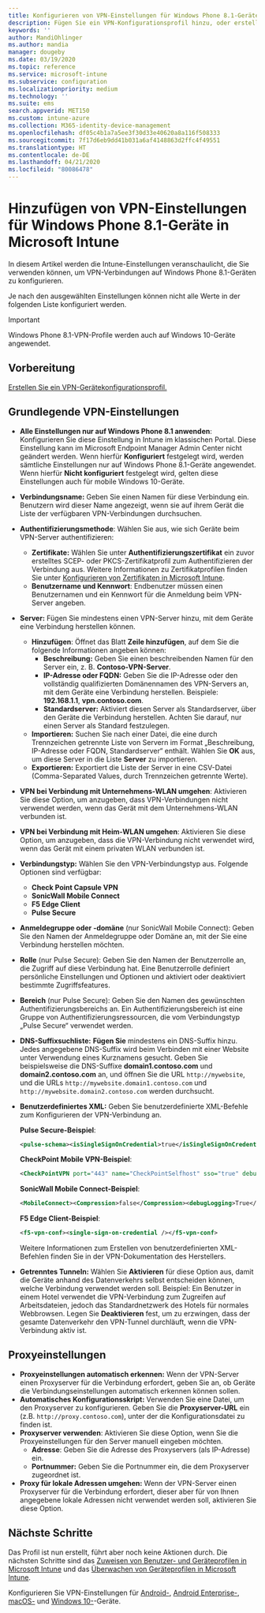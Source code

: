 ```yaml
---
title: Konfigurieren von VPN-Einstellungen für Windows Phone 8.1-Geräte in Microsoft Intune – Azure | Microsoft-Dokumentation
description: Fügen Sie ein VPN-Konfigurationsprofil hinzu, oder erstellen Sie ein solches Profil mithilfe der VPN-Konfigurationseinstellungen (Virtual Private Network), einschließlich der Verbindungsdetails und der Proxyeinstellungen, die die IP- oder FQDN-Adresse und den TCP-Port enthalten müssen, in Microsoft Intune auf Geräten mit Windows Phone 8.1.
keywords: ''
author: MandiOhlinger
ms.author: mandia
manager: dougeby
ms.date: 03/19/2020
ms.topic: reference
ms.service: microsoft-intune
ms.subservice: configuration
ms.localizationpriority: medium
ms.technology: ''
ms.suite: ems
search.appverid: MET150
ms.custom: intune-azure
ms.collection: M365-identity-device-management
ms.openlocfilehash: df05c4b1a7a5ee3f30d33e40620a8a116f508333
ms.sourcegitcommit: 7f17d6eb9dd41b031a6af4148863d2ffc4f49551
ms.translationtype: HT
ms.contentlocale: de-DE
ms.lasthandoff: 04/21/2020
ms.locfileid: "80086478"
---
```

# <a name="add-vpn-settings-on-windows-phone-81-devices-in-microsoft-intune"></a>Hinzufügen von VPN-Einstellungen für Windows Phone 8.1-Geräte in Microsoft Intune

In diesem Artikel werden die Intune-Einstellungen veranschaulicht, die Sie verwenden können, um VPN-Verbindungen auf Windows Phone 8.1-Geräten zu konfigurieren. 

Je nach den ausgewählten Einstellungen können nicht alle Werte in der folgenden Liste konfiguriert werden.

>[!IMPORTANT]
>Windows Phone 8.1-VPN-Profile werden auch auf Windows 10-Geräte angewendet.

## <a name="before-you-begin"></a>Vorbereitung

[Erstellen Sie ein VPN-Gerätekonfigurationsprofil.](vpn-settings-configure.md)

## <a name="base-vpn-settings"></a>Grundlegende VPN-Einstellungen

- **Alle Einstellungen nur auf Windows Phone 8.1 anwenden**: Konfigurieren Sie diese Einstellung in Intune im klassischen Portal. Diese Einstellung kann im Microsoft Endpoint Manager Admin Center nicht geändert werden. Wenn hierfür **Konfiguriert** festgelegt wird, werden sämtliche Einstellungen nur auf Windows Phone 8.1-Geräte angewendet. Wenn hierfür **Nicht konfiguriert** festgelegt wird, gelten diese Einstellungen auch für mobile Windows 10-Geräte.
- **Verbindungsname:** Geben Sie einen Namen für diese Verbindung ein. Benutzern wird dieser Name angezeigt, wenn sie auf ihrem Gerät die Liste der verfügbaren VPN-Verbindungen durchsuchen.
- **Authentifizierungsmethode**: Wählen Sie aus, wie sich Geräte beim VPN-Server authentifizieren:
  - **Zertifikate:** Wählen Sie unter **Authentifizierungszertifikat** ein zuvor erstelltes SCEP- oder PKCS-Zertifikatprofil zum Authentifizieren der Verbindung aus. Weitere Informationen zu Zertifikatprofilen finden Sie unter [Konfigurieren von Zertifikaten in Microsoft Intune](../protect/certificates-configure.md).
  - **Benutzername und Kennwort**: Endbenutzer müssen einen Benutzernamen und ein Kennwort für die Anmeldung beim VPN-Server angeben.
- **Server:** Fügen Sie mindestens einen VPN-Server hinzu, mit dem Geräte eine Verbindung herstellen können.
  - **Hinzufügen**: Öffnet das Blatt **Zeile hinzufügen**, auf dem Sie die folgende Informationen angeben können:
    - **Beschreibung:** Geben Sie einen beschreibenden Namen für den Server ein, z. B. **Contoso-VPN-Server**.
    - **IP-Adresse oder FQDN:** Geben Sie die IP-Adresse oder den vollständig qualifizierten Domänennamen des VPN-Servers an, mit dem Geräte eine Verbindung herstellen. Beispiele: **192.168.1.1**, **vpn.contoso.com**.
    - **Standardserver:** Aktiviert diesen Server als Standardserver, über den Geräte die Verbindung herstellen. Achten Sie darauf, nur einen Server als Standard festzulegen.
  - **Importieren:** Suchen Sie nach einer Datei, die eine durch Trennzeichen getrennte Liste von Servern im Format „Beschreibung, IP-Adresse oder FQDN, Standardserver“ enthält. Wählen Sie **OK** aus, um diese Server in die Liste **Server** zu importieren.
  - **Exportieren:** Exportiert die Liste der Server in eine CSV-Datei (Comma-Separated Values, durch Trennzeichen getrennte Werte).

- **VPN bei Verbindung mit Unternehmens-WLAN umgehen**: Aktivieren Sie diese Option, um anzugeben, dass VPN-Verbindungen nicht verwendet werden, wenn das Gerät mit dem Unternehmens-WLAN verbunden ist.
- **VPN bei Verbindung mit Heim-WLAN umgehen**: Aktivieren Sie diese Option, um anzugeben, dass die VPN-Verbindung nicht verwendet wird, wenn das Gerät mit einem privaten WLAN verbunden ist.

- **Verbindungstyp:** Wählen Sie den VPN-Verbindungstyp aus. Folgende Optionen sind verfügbar:
  - **Check Point Capsule VPN**
  - **SonicWall Mobile Connect**
  - **F5 Edge Client**
  - **Pulse Secure**

- **Anmeldegruppe oder -domäne** (nur SonicWall Mobile Connect): Geben Sie den Namen der Anmeldegruppe oder Domäne an, mit der Sie eine Verbindung herstellen möchten.
- **Rolle** (nur Pulse Secure): Geben Sie den Namen der Benutzerrolle an, die Zugriff auf diese Verbindung hat. Eine Benutzerrolle definiert persönliche Einstellungen und Optionen und aktiviert oder deaktiviert bestimmte Zugriffsfeatures.
- **Bereich** (nur Pulse Secure): Geben Sie den Namen des gewünschten Authentifizierungsbereichs an. Ein Authentifizierungsbereich ist eine Gruppe von Authentifizierungsressourcen, die vom Verbindungstyp „Pulse Secure“ verwendet werden.

- **DNS-Suffixsuchliste:** **Fügen Sie** mindestens ein DNS-Suffix hinzu. Jedes angegebene DNS-Suffix wird beim Verbinden mit einer Website unter Verwendung eines Kurznamens gesucht. Geben Sie beispielsweise die DNS-Suffixe **domain1.contoso.com** und **domain2.contoso.com** an, und öffnen Sie die URL `http://mywebsite`, und die URLs `http://mywebsite.domain1.contoso.com` und `http://mywebsite.domain2.contoso.com` werden durchsucht.

- **Benutzerdefiniertes XML:** Geben Sie benutzerdefinierte XML-Befehle zum Konfigurieren der VPN-Verbindung an.

  **Pulse Secure-Beispiel**:

  ```xml
  <pulse-schema><isSingleSignOnCredential>true</isSingleSignOnCredential></pulse-schema>
  ```

  **CheckPoint Mobile VPN-Beispiel**:

  ```xml
  <CheckPointVPN port="443" name="CheckPointSelfhost" sso="true" debug="3" />
  ```

  **SonicWall Mobile Connect-Beispiel**:

  ```xml
  <MobileConnect><Compression>false</Compression><debugLogging>True</debugLogging><packetCapture>False</packetCapture></MobileConnect>
  ```

  **F5 Edge Client-Beispiel**:

  ```xml
  <f5-vpn-conf><single-sign-on-credential /></f5-vpn-conf>
  ```

  Weitere Informationen zum Erstellen von benutzerdefinierten XML-Befehlen finden Sie in der VPN-Dokumentation des Herstellers.

- **Getrenntes Tunneln:** Wählen Sie **Aktivieren** für diese Option aus, damit die Geräte anhand des Datenverkehrs selbst entscheiden können, welche Verbindung verwendet werden soll. Beispiel: Ein Benutzer in einem Hotel verwendet die VPN-Verbindung zum Zugreifen auf Arbeitsdateien, jedoch das Standardnetzwerk des Hotels für normales Webbrowsen. Legen Sie **Deaktivieren** fest, um zu erzwingen, dass der gesamte Datenverkehr den VPN-Tunnel durchläuft, wenn die VPN-Verbindung aktiv ist.

## <a name="proxy-settings"></a>Proxyeinstellungen

- **Proxyeinstellungen automatisch erkennen:** Wenn der VPN-Server einen Proxyserver für die Verbindung erfordert, geben Sie an, ob Geräte die Verbindungseinstellungen automatisch erkennen können sollen.
- **Automatisches Konfigurationsskript:** Verwenden Sie eine Datei, um den Proxyserver zu konfigurieren. Geben Sie die **Proxyserver-URL** ein (z.B. `http://proxy.contoso.com`), unter der die Konfigurationsdatei zu finden ist.
- **Proxyserver verwenden**: Aktivieren Sie diese Option, wenn Sie die Proxyeinstellungen für den Server manuell eingeben möchten.
  - **Adresse**: Geben Sie die Adresse des Proxyservers (als IP-Adresse) ein.
  - **Portnummer:** Geben Sie die Portnummer ein, die dem Proxyserver zugeordnet ist.
- **Proxy für lokale Adressen umgehen:** Wenn der VPN-Server einen Proxyserver für die Verbindung erfordert, dieser aber für von Ihnen angegebene lokale Adressen nicht verwendet werden soll, aktivieren Sie diese Option.

## <a name="next-steps"></a>Nächste Schritte

Das Profil ist nun erstellt, führt aber noch keine Aktionen durch. Die nächsten Schritte sind das [Zuweisen von Benutzer- und Geräteprofilen in Microsoft Intune](device-profile-assign.md) und das [Überwachen von Geräteprofilen in Microsoft Intune](device-profile-monitor.md).

Konfigurieren Sie VPN-Einstellungen für [Android-](vpn-settings-android.md), [Android Enterprise-](vpn-settings-android-enterprise.md), [macOS-](vpn-settings-macos.md) und [Windows 10-](vpn-settings-windows-10.md)-Geräte.
